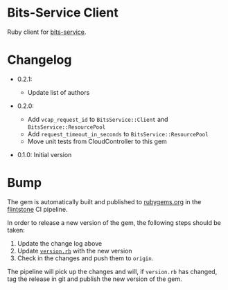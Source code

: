 # Bits-Service Client

Ruby client for [bits-service](https://github.com/cloudfoundry-incubator/bits-service).

# Changelog

* 0.2.1:
  - Update list of authors

* 0.2.0:
  - Add `vcap_request_id` to `BitsService::Client` and `BitsService::ResourcePool`
  - Add `request_timeout_in_seconds` to `BitsService::ResourcePool`
  - Move unit tests from CloudController to this gem

* 0.1.0: Initial version

# Bump

The gem is automatically built and published to [rubygems.org](https://rubygems.org/gems/bits_service_client) in the [flintstone](https://flintstone.ci.cf-app.com) CI pipeline.

In order to release a new version of the gem, the following steps should be taken:

1. Update the change log above
1. Update [`version.rb`](lib/bits_service_client/version.rb) with the new version
1. Check in the changes and push them to `origin`.

The pipeline will pick up the changes and will, if `version.rb` has changed, tag the release in git and publish the new version of the gem.
